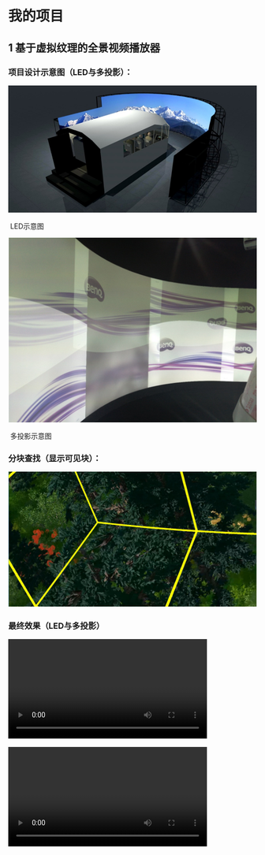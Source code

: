 # 我的项目

## 1 基于虚拟纹理的全景视频播放器

### 	项目设计示意图（LED与多投影）：

<img src="https://github.com/lsonvoew/MyProject/blob/master/project/Panorama_Video_Player/led.png" alt="led" style="zoom:75%;" />

​																					LED示意图

<img src="https://github.com/lsonvoew/MyProject/blob/master/project/Panorama_Video_Player/multiproject.png" style="zoom:133%;" />

​																					多投影示意图

### 	分块查找（显示可见块）：

<img src="https://github.com/lsonvoew/MyProject/blob/master/project/Panorama_Video_Player/SeekTile.png" alt="SeekTile" style="zoom:110%;" />

### 	最终效果（LED与多投影）

<video src="https://github.com/lsonvoew/MyProject/blob/master/project/Panorama_Video_Player/led.mp4" width=80% ></video>

<video src="https://github.com/lsonvoew/MyProject/blob/master/project/Panorama_Video_Player/multi_projector.mp4" width=80% ></video>

